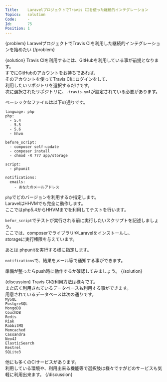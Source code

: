 ```yaml
---
Title:    LaravelプロジェクトでTravis CIを使った継続的インテグレーション
Topics:   solution
Code:     -
Id:       75
Position: 1
---
```


{problem}
LaravelプロジェクトでTravis CIを利用した継続的インテグレーションを始めたい
{/problem}

{solution}
Travis CIを利用するには、GitHubを利用している事が前提となります。  
すでにGitHubのアカウントをお持ちであれば、  
そのアカウントを使ってTravis CIにログインをして、  
利用したいリポジトリを選択するだけです。  
次に選択されたリポジトリに、`.travis.yml`が設定されている必要があります。  

ベーシックなファイルは以下の通りです。
```
language: php
php:
  - 5.4
  - 5.5
  - 5.6
  - hhvm

before_script:
  - composer self-update
  - composer install
  - chmod -R 777 app/storage

script:
  - phpunit

notifications:
  emails:
    - あなたのメールアドレス
```
`php`でどのバージョンを利用するか指定します。  
LaravelはHHVMでも完全に動作します。  
ここではphp5.4からHHVMまでを利用してテストを行います。  

`befor_script`でテストが実行される前に実行したいスクリプトを記述しましょう。  
ここでは、composerでライブラリやLaravelをインストールし、  
storageに実行権限を与えています。  

あとは phpunitを実行する様に指定します。  

`notifications`で、結果をメール等で通知する事ができます。  

準備が整ったらpush時に動作するか確認してみましょう。
{/solution}

{discussion}
Travis CIの利用方法は様々です。  
また広く利用されているデータベースも利用する事ができます。  
用意されているデータベースは次の通りです。  
`MySQL`  
`PostgreSQL`  
`MongoDB`  
`CouchDB`  
`Redis`  
`Riak`  
`RabbitMQ`  
`Memcached`  
`Cassandra`  
`Neo4J`  
`ElasticSearch`  
`Kestrel`  
`SQLite3`  

他にも多くのCIサービスがあります。  
利用している環境や、利用出来る機能等で選択肢は様々ですがどのサービスも気軽に利用出来ます。
{/discussion}
